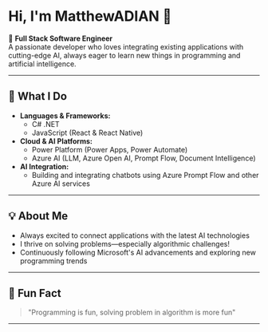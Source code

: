 # Hi, I'm MatthewADIAN 👋

🌟 **Full Stack Software Engineer**  
A passionate developer who loves integrating existing applications with cutting-edge AI, always eager to learn new things in programming and artificial intelligence.

---

## 🚀 What I Do

- **Languages & Frameworks:**  
  - C# .NET  
  - JavaScript (React & React Native)
- **Cloud & AI Platforms:**  
  - Power Platform (Power Apps, Power Automate)
  - Azure AI (LLM, Azure Open AI, Prompt Flow, Document Intelligence)
- **AI Integration:**  
  - Building and integrating chatbots using Azure Prompt Flow and other Azure AI services

---

## 💡 About Me

- Always excited to connect applications with the latest AI technologies
- I thrive on solving problems—especially algorithmic challenges!
- Continuously following Microsoft's AI advancements and exploring new programming trends

---

## 🧠 Fun Fact

> "Programming is fun, solving problem in algorithm is more fun"

---

<!--
**MatthewADIAN/MatthewADIAN** is a ✨ special ✨ repository because its README.md (this file) appears on your GitHub profile!
-->